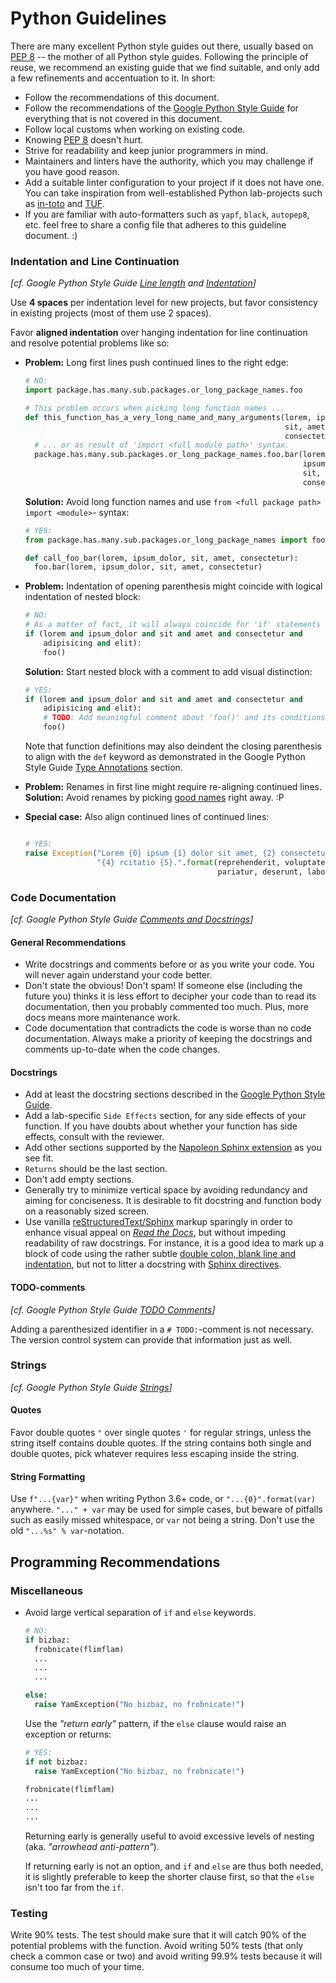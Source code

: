 # Python Guidelines

There are many excellent Python style guides out there, usually based on [PEP
8](https://www.python.org/dev/peps/pep-0008/) -- the mother of all Python style
guides. Following the principle of reuse, we recommend an existing guide that
we find suitable, and only add a few refinements and accentuation to it. In
short:

- Follow the recommendations of this document.
- Follow the recommendations of the [Google Python Style
  Guide](https://google.github.io/styleguide/pyguide.html) for everything that
  is not covered in this document.
- Follow local customs when working on existing code.
- Knowing [PEP 8](https://www.python.org/dev/peps/pep-0008/) doesn't hurt.
- Strive for readability and keep junior programmers in mind.
- Maintainers and linters have the authority, which you may challenge if you
  have good reason.
- Add a suitable linter configuration to your project if it does not have one.
  You can take inspiration from well-established Python lab-projects such as
  [in-toto](https://github.com/in-toto/in-toto) and
  [TUF](https://github.com/theupdateframework/tuf).
- If you are familiar with auto-formatters such as `yapf`, `black`, `autopep8`,
  etc. feel free to share a config file that adheres to this guideline
  document. :)


### Indentation and Line Continuation
*[cf. Google Python Style Guide [Line
length](https://google.github.io/styleguide/pyguide.html#32-line-length) and
[Indentation](https://google.github.io/styleguide/pyguide.html#34-indentation)]*

Use **4 spaces** per indentation level for new projects, but favor consistency
in existing projects (most of them use 2 spaces).

Favor **aligned indentation** over hanging indentation for line continuation
and resolve potential problems like so:

- **Problem:** Long first lines push continued lines to the right edge:

  ```python
  # NO:
  import package.has.many.sub.packages.or_long_package_names.foo

  # This problem occurs when picking long function names ...
  def this_function_has_a_very_long_name_and_many_arguments(lorem, ipsum_dolor,
                                                            sit, amet,
                                                            consectetur):
    # ... or as result of 'import <full module path>' syntax.
    package.has.many.sub.packages.or_long_package_names.foo.bar(lorem,
                                                                ipsum_dolor,
                                                                sit, amet,
                                                                consectetur)
  ```

  **Solution:** Avoid long function names and use `from <full package path>
  import <module>`- syntax:

  ```python
  # YES:
  from package.has.many.sub.packages.or_long_package_names import foo

  def call_foo_bar(lorem, ipsum_dolor, sit, amet, consectetur):
    foo.bar(lorem, ipsum_dolor, sit, amet, consectetur)
  ```

- **Problem:** Indentation of opening parenthesis might coincide with logical
  indentation of nested block:

  ```python
  # NO:
  # As a matter of fact, it will always coincide for 'if' statements
  if (lorem and ipsum_dolor and sit and amet and consectetur and
      adipisicing and elit):
      foo()
  ```

  **Solution:** Start nested block with a comment to add visual distinction:

  ```python
  # YES:
  if (lorem and ipsum_dolor and sit and amet and consectetur and
      adipisicing and elit):
      # TODO: Add meaningful comment about 'foo()' and its conditions
      foo()
  ```
  Note that function definitions may also deindent the closing parenthesis to
  align with the `def` keyword as demonstrated in the Google Python Style Guide
  [Type
  Annotations](https://google.github.io/styleguide/pyguide.html#3192-line-breaking)
  section.

- **Problem:** Renames in first line might require re-aligning continued lines.\
  **Solution:** Avoid renames by picking [good
  names](https://duckduckgo.com/?q=There+are+only+two+hard+things+in+Computer+Science%3A+cache+invalidation+and+naming+things)
  right away. :P

- **Special case:** Also align continued lines of continued lines:

  ```python

  # YES:
  raise Exception("Lorem {0} ipsum {1} dolor sit amet, {2} consectetur {3} ad "
                  "{4} rcitatio {5}.".format(reprehenderit, voluptate, velit,
                                             pariatur, deserunt, laborum))
  ```

### Code Documentation
*[cf. Google Python Style Guide [Comments and
Docstrings](https://google.github.io/styleguide/pyguide.html#38-comments-and-docstrings)]*

#### General Recommendations

- Write docstrings and comments before or as you write your code. You
  will never again understand your code better.
- Don't state the obvious! Don't spam! If someone else (including the future
  you) thinks it is less effort to decipher your code than to read its
  documentation, then you probably commented too much. Plus, more docs means
  more maintenance work.
- Code documentation that contradicts the code is worse than no code
  documentation. Always make a priority of keeping the docstrings and comments
  up-to-date when the code changes.

#### Docstrings

- Add at least the docstring sections described in the [Google Python Style
  Guide](https://google.github.io/styleguide/pyguide.html#38-comments-and-docstrings).
- Add a lab-specific `Side Effects` section, for any side
  effects of your function. If you have doubts about whether your function has
  side effects, consult with the reviewer.
- Add other sections supported by the [Napoleon Sphinx
  extension](https://sphinxcontrib-napoleon.readthedocs.io/en/latest/#docstring-sections)
  as you see fit.
- `Returns` should be the last section.
- Don't add empty sections.
- Generally try to minimize vertical space by avoiding redundancy and
  aiming for conciseness. It is desirable to fit docstring and function
  body on a reasonably sized screen.
- Use vanilla
  [reStructuredText/Sphinx](https://www.sphinx-doc.org/en/master/usage/restructuredtext/index.html)
  markup sparingly in order to enhance visual appeal on [*Read the
  Docs*](https://docs.readthedocs.io/en/stable/), but without impeding
  readability of raw docstrings. For instance, it is a good idea to mark up a
  block of code using the rather subtle [double colon, blank line and
  indentation](https://www.sphinx-doc.org/en/master/usage/restructuredtext/basics.html#literal-blocks),
  but not to litter a docstring with [Sphinx
  directives](https://www.sphinx-doc.org/en/master/usage/restructuredtext/directives.html).


#### TODO-comments
*[cf. Google Python Style Guide [TODO Comments](
https://google.github.io/styleguide/pyguide.html#312-todo-comments)]*

Adding a parenthesized identifier in a `# TODO:`-comment is not necessary. The
version control system can provide that information just as well.

### Strings
*[cf. Google Python Style Guide
[Strings](https://google.github.io/styleguide/pyguide.html#310-strings)]*

#### Quotes
Favor double quotes `"` over single quotes `'` for regular strings, unless the
string itself contains double quotes. If the string contains both single and
double quotes, pick whatever requires less escaping inside the string.

#### String Formatting
Use `f"...{var}"` when writing Python 3.6+ code, or `"...{0}".format(var)`
anywhere. `"..." + var` may be used for simple cases, but beware of pitfalls
such as easily missed whitespace, or `var` not being a string. Don't use the
old `"...%s" % var`-notation.


## Programming Recommendations

### Miscellaneous

<!-- TODO: This recommendation is an updated remainder of the old style guide.
It seems a bit lost here. -->

- Avoid large vertical separation of `if` and `else` keywords.
  ```python
  # NO:
  if bizbaz:
    frobnicate(flimflam)
    ...
    ...
    ...

  else:
    raise YamException("No bizbaz, no frobnicate!")
  ```
  Use the *"return early"* pattern, if the `else` clause would raise an
  exception or returns:

  ```python
  # YES:
  if not bizbaz:
    raise YamException("No bizbaz, no frobnicate!")

  frobnicate(flimflam)
  ...
  ...
  ...

  ```
  Returning early is generally useful to avoid excessive levels of nesting
  (aka. *"arrowhead anti-pattern"*).

  If returning early is not an option, and  `if` and `else` are thus both
  needed, it is slightly preferable to keep the shorter clause first, so that
  the `else` isn't too far from the `if`.



### Testing

<!-- TODO: Should we add more tangible instructions? -->

Write 90% tests. The test should make sure that it will catch 90% of the
potential problems with the function. Avoid writing 50% tests (that only check
a common case or two) and avoid writing 99.9% tests because it will consume too
much of your time.

